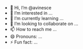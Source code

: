- 👋 Hi, I’m @avinesce
- 👀 I’m interested in ...
- 🌱 I’m currently learning ...
- 💞️ I’m looking to collaborate on ...
- 📫 How to reach me ...
- 😄 Pronouns: ...
- ⚡ Fun fact: ...

<!---
avinesce/avinesce is a ✨ special ✨ repository because its `README.md` (this file) appears on your GitHub profile.
You can click the Preview link to take a look at your changes.
--->
